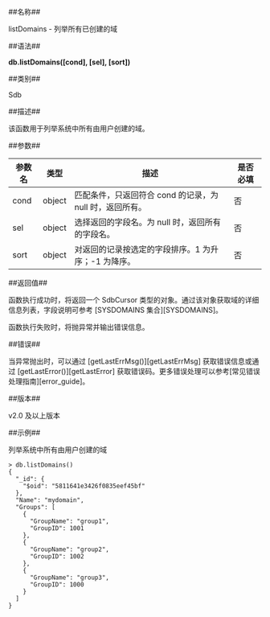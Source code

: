 ##名称##

listDomains - 列举所有已创建的域

##语法##

**db.listDomains([cond], [sel], [sort])**

##类别##

Sdb

##描述##

该函数用于列举系统中所有由用户创建的域。

##参数##

| 参数名   | 类型    | 描述   													| 是否必填 |
|----------|-------------|----------------------------------------------------------|----------|
| cond     | object   | 匹配条件，只返回符合 cond 的记录，为 null 时，返回所有。 | 否 	   |
| sel      | object   | 选择返回的字段名。为 null 时，返回所有的字段名。         | 否 	   |
| sort     | object   | 对返回的记录按选定的字段排序。1 为升序；-1 为降序。        | 否 	   |


##返回值##

函数执行成功时，将返回一个 SdbCursor 类型的对象。通过该对象获取域的详细信息列表，字段说明可参考 [SYSDOMAINS 集合][SYSDOMAINS]。

函数执行失败时，将抛异常并输出错误信息。

##错误##

当异常抛出时，可以通过 [getLastErrMsg()][getLastErrMsg] 获取错误信息或通过 [getLastError()][getLastError] 获取错误码。更多错误处理可以参考[常见错误处理指南][error_guide]。

##版本##

v2.0 及以上版本

##示例##

列举系统中所有由用户创建的域

```lang-javascript
> db.listDomains()
{
  "_id": {
	"$oid": "5811641e3426f0835eef45bf"
  },
  "Name": "mydomain",
  "Groups": [
	{
	  "GroupName": "group1",
	  "GroupID": 1001
	},
	{
	  "GroupName": "group2",
	  "GroupID": 1002
	},
	{
	  "GroupName": "group3",
	  "GroupID": 1000
	}
  ]
}
```

[^_^]:
     本文使用的所有引用及链接
[getLastErrMsg]:manual/Manual/Sequoiadb_Command/Global/getLastErrMsg.md
[getLastError]:manual/Manual/Sequoiadb_Command/Global/getLastError.md
[error_guide]:manual/FAQ/faq_sdb.md
[SYSDOMAINS]:manual/Manual/Catalog_Table/SYSDOMAINS.md